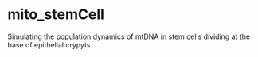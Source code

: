 # mito_stemCell
Simulating the population dynamics of mtDNA in stem cells dividing at the base of epithelial crypyts.
